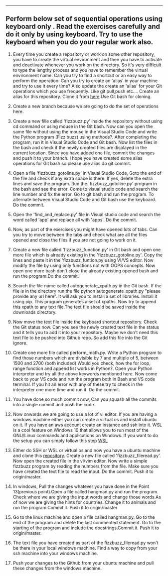 ---------------------
Perform below set of sequential operations using **keyboard only** . Read the exercises carefully and do it only by using keyboard. Try to use the keyboard when you do your regular work also.
---------------------

1. Every time you create a repository or work on some other repository, you have to create the virtual environment and then you have to activate and deactivate whenever you work on the directory. So it's very difficult to type the lengthy process and you have to remember the virtual environment name. Can you try to find a shortcut or an easy way to perform the operation. Can you try to create an 'alias' in your machine and try to use it every time? Also update the create an 'alias' for your Git operations which you use frequently. Like git pull,push etc.... Create an alias for this repository. Clone it from [here](https://github.com/Annapooraniqxf2/keyboard-shortcuts/tree/rahul-keyboard-shortcuts).Use Git bash for cloning.
 
2. Create a new branch because we are going to do the set of operations here.
 
3. Create a new fille called 'fizzbuzz.py' inside the repository without using cd command or using mouse in the Git bash. Now can you open the same file without using the mouse in the Visual Studio Code and write the Python program (Fizz buzz) using methods?. After completing the program, run it in Visual Studio Code and Git bash. Now list the files in the bash and check if the newly created files are displayed in the current location. Since you have added one file, commit the changes and push it to your branch. I hope you have created some alias operations for Git bash so please use alias do git commit.
 
4. Open a file 'fizzbuzz_gotoline.py' in Visual Studio Code, Goto the end of the file and check if any extra space is there. If yes, delete the extra lines and save the program. Run the 'fizzbuzz_gotoline.py' program in the bash and see the error. Come to visual studio code and search the line number and fix the error. Go to git bash and run the program. To alternate between Visual Studio Code and Git bash use the keyboard. Do the commit.
 
5. Open the 'find_and_replace.py' file in Visual studio code and search the word called 'app' and replace all with 'apps'. Do the commit.
 
6. Now, as part of the exercises you might have opened lots of tabs. Can you try to move between the tabs and check what are all the files opened and close the files if you are not going to work on it.
 
7. Create a new file called 'fizzbuzz_function.py' in Git bash and open one more file which is already existing in the 'fizzbuzz_gotoline.py'. Copy the lines and paste it in the 'fizzbuzz_funtion.py'using VI/VS editor. Now modify the file by using only functions not with OOPS concepts. Now open one more bash don't close the already existing opened bash and run the program.Do the commit.
 
8. Search the file name called autogenerate_xpath.py in the Git bash. If the file is in the directory run the file python autogenerate_xpath.py "please provide any url here". It will ask you to install a set of libraries. Install it using pip. This program generates a set of xpaths. Now try to append this xpath to any text file.The text file should be saved inside the downloads directory.
 
9. Now move the text file inside the keyboard shortcut repository. Check the Git status now. Can you see the newly created text file in the status and it tells you to add it into your repository. Maybe we don't need this text file to be pushed into Github repo. So add this file into the Git ignore.
 
10. Create one more file called perform_math.py. Write a Python program to find those numbers which are divisible by 7 and multiple of 5, between 1500 and 2700 (both included).Would you check, how the for loop, range function and append list works in Python?. Open your Python interpreter and try all the above keywords mentioned here. Now come back to your VS code and run the program both in Bash and VS code terminal. If you hit an error with any of these try to check in the interpreter one more time and run it. Do the commit.
 
11. You have done so much commit now, Can you squash all the commits into a single commit and push the code.
 
12. Now onwards we are going to use a lot of vi editor. If you are having a windows machine either you can create a virtual os and install ubuntu on it. If you have an aws account create an instance and ssh into it. WSL is a cool feature on Windows 10 that allows you to run most of the GNU/Linux commands and applications on Windows. If you want to do the setup you can simply follow this step [WSL](https://qxf2.com/blog/setup-linux-testing-environment-on-windows-using-wsl/)
 
13. Either do SSH or WSL or virtual os and now you have a ubuntu machine and clone this [repository](https://github.com/Annapooraniqxf2/keyboard-shortcuts). Create a new file called 'fizzbuzz_fileread.py'. Now open the created file in the vi/vim editor. Now write a simple fizzbuzz program by reading the numbers from the file. Make sure you have created the text file to read the input. Do the commit. Push it to origin/master.
 
14. In windows, Pull the changes whatever you have done in the Point 13(previous point).Open a file called hangman.py and run the program. Check where we are giving the input words and change those words.As of now we are giving the hints for countries. Change it to animals and run the program.Commit it. Push it to origin/master
 
15. Go to the linux machine and open a file called hangman.py. Go to the end of the program and delete the last commented statement. Go to the starting of the program and include the docstrings.Commit it. Push it to origin/master.
 
16. The text file you have created as part of the fizzbuzz_fileread.py won't be there in your local windows machine. Find a way to copy from your ssh machine into your windows machine.
 
17. Push your changes to the Github from your ubuntu machine and pull these changes from the windows machine.

